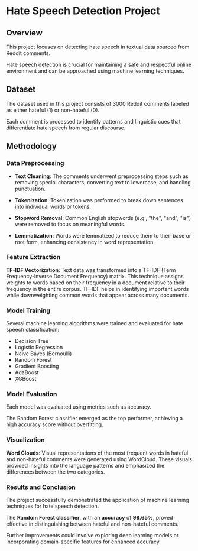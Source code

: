 # Hate Speech Detection Project
## Overview
This project focuses on detecting hate speech in textual data sourced from Reddit comments. 

Hate speech detection is crucial for maintaining a safe and respectful online environment and can be approached using machine learning techniques.

## Dataset
The dataset used in this project consists of 3000 Reddit comments labeled as either hateful (1) or non-hateful (0).

Each comment is processed to identify patterns and linguistic cues that differentiate hate speech from regular discourse.

## Methodology
### Data Preprocessing
- **Text Cleaning**: The comments underwent preprocessing steps such as removing special characters, converting text to lowercase, and handling punctuation.

- **Tokenization**: Tokenization was performed to break down sentences into individual words or tokens.

- **Stopword Removal**: Common English stopwords (e.g., "the", "and", "is") were removed to focus on meaningful words.

- **Lemmatization**: Words were lemmatized to reduce them to their base or root form, enhancing consistency in word representation.

### Feature Extraction
**TF-IDF Vectorization**: Text data was transformed into a TF-IDF (Term Frequency-Inverse Document Frequency) matrix. This technique assigns weights to words based on their frequency in a document relative to their frequency in the entire corpus. TF-IDF helps in identifying important words while downweighting common words that appear across many documents.

### Model Training
Several machine learning algorithms were trained and evaluated for hate speech classification:

- Decision Tree
- Logistic Regression
- Naive Bayes (Bernoulli)
- Random Forest
- Gradient Boosting
- AdaBoost
- XGBoost

### Model Evaluation
Each model was evaluated using metrics such as accuracy. 

The Random Forest classifier emerged as the top performer, achieving a high accuracy score without overfitting.

### Visualization
**Word Clouds**: Visual representations of the most frequent words in hateful and non-hateful comments were generated using WordCloud. These visuals provided insights into the language patterns and emphasized the differences between the two categories.

### Results and Conclusion
The project successfully demonstrated the application of machine learning techniques for hate speech detection.

The **Random Forest classifier**, with an **accuracy** of **98.65%**, proved effective in distinguishing between hateful and non-hateful comments.

Further improvements could involve exploring deep learning models or incorporating domain-specific features for enhanced accuracy.
